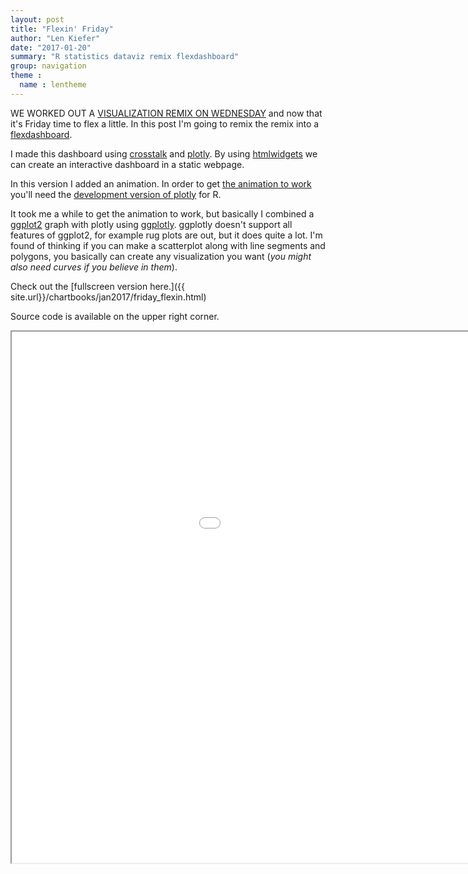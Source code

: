 ```yaml
---
layout: post
title: "Flexin' Friday"
author: "Len Kiefer"
date: "2017-01-20"
summary: "R statistics dataviz remix flexdashboard"
group: navigation
theme :
  name : lentheme
---
```


WE WORKED OUT A [VISUALIZATION REMIX ON WEDNESDAY](http://lenkiefer.com/2017/01/18/workin-workout) and now that it's Friday time to flex a little.  In this post I'm going to remix the remix into a [flexdashboard](http://rmarkdown.rstudio.com/flexdashboard/index.html).

I made this dashboard using [crosstalk]( http://rstudio.github.io/crosstalk/) and [plotly]( https://plot.ly/r/). By using [htmlwidgets]( http://www.htmlwidgets.org/) we can create an interactive dashboard in a static webpage.

In this version I added an animation.  In order to get [the animation to work](https://cpsievert.github.io/plotly_book/key-frame-animations.html) you'll need the [development version of plotly](https://github.com/ropensci/plotly) for R.

It took me a while to get the animation to work, but basically I combined a [ggplot2](http://ggplot2.org/) graph with plotly using [ggplotly](https://plot.ly/ggplot2/).  ggplotly doesn't support all features of ggplot2, for example rug plots are out, but it does quite a lot.  I'm found of thinking if you can make a scatterplot along with line segments and polygons, you basically can create any visualization you want (*you might also need curves if you believe in them*).

Check out the [fullscreen version here.]({{ site.url}}/chartbooks/jan2017/friday_flexin.html)

Source code is available on the upper right corner.

<iframe src="{{ site.url}}/chartbooks/jan2017/friday_flexin.html" height="850" width="1200"></iframe>
